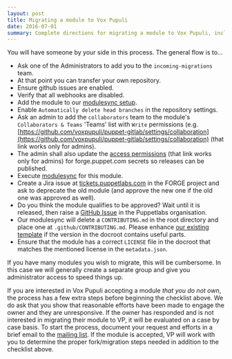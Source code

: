 ```yaml
---
layout: post
title: Migrating a module to Vox Pupuli
date: 2016-07-01
summary: Complete directions for migrating a module to Vox Pupuli, including the process for forking and assuming ownership of an abandoned module.
---
```


You will have someone by your side in this process. The general flow is to…

* Ask one of the Administrators to add you to the `incoming-migrations` team.
* At that point you can transfer your own repository.
* Ensure github issues are enabled.
* Verify that all webhooks are disabled.
* Add the module to our [modulesync setup][managed_modules].
* Enable `Automatically delete head branches` in the repository settings.
* Ask an admin to add the `collaborators` team to the module's `Collaborators & Teams` 'Teams' list with `Write` permissions (e.g. [https://github.com/voxpupuli/puppet-gitlab/settings/collaboration](https://github.com/voxpupuli/puppet-gitlab/settings/collaboration) (that link works only for admins).
* The admin shall also update the [access permissions](https://github.com/organizations/voxpupuli/settings/secrets/actions) (that link works only for admins) for forge.puppet.com secrets so releases can be published.
* Execute [modulesync][msync] for this module.
* Create a Jira issue at [tickets.puppetlabs.com](https://tickets.puppetlabs.com) in the FORGE project and ask to deprecate the old module (and approve the new one if the old one was approved as well).
* Do you think the module qualifies to be approved? Wait until it is released, then raise a [GitHub Issue][approve] in the Puppetlabs organisation.
* Our modulesync will delete a `CONTRIBUTING.md` in the root directory and place one at `.github/CONTRIBUTING.md`. Please enhance [our existing template][template] if the version in the docroot contains useful parts.
* Ensure that the module has a correct `LICENSE` file in the docroot that matches the mentioned license in the `metadata.json`.

If you have many modules you wish to migrate, this will be cumbersome.
In this case we will generally create a separate group and give you
administrator access to speed things up.

If you are interested in Vox Pupuli accepting a module *that you do not own*, the process has a few extra steps before beginning the checklist above.
We do ask that you show that reasonable efforts have been made to engage the owner and they are unresponsive.
If the owner has responded and is not interested in migrating their module to VP, it will be evaluated on a case by case basis.
To start the process, document your request and efforts in a brief email to the [mailing list](https://groups.io/g/voxpupuli/).
If the module is accepted, VP will work with you to determine the proper fork/migration steps needed in addition to the checklist above.

[managed_modules]: https://github.com/voxpupuli/modulesync_config/blob/master/managed_modules.yml
[msync]: https://github.com/voxpupuli/modulesync_config#modulesync-configs
[template]: https://github.com/voxpupuli/modulesync_config/blob/master/moduleroot/.github/CONTRIBUTING.md.erb
[modules]: https://tickets.puppetlabs.com/projects/MODULES/issues/
[approve]: https://github.com/puppetlabs/puppet-approved-modules/issues/new?assignees=&labels=&template=puppet-approved-modules.md&title=

